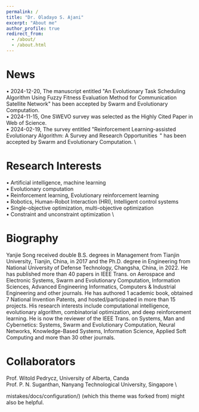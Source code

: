 ```yaml
---
permalink: /
title: "Dr. Oladayo S. Ajani"
excerpt: "About me"
author_profile: true
redirect_from: 
  - /about/
  - /about.html
---
```


News
=====
• 2024-12-20, The manuscript entitled "An Evolutionary Task Scheduling Algorithm Using Fuzzy Fitness Evaluation Method for Communication Satellite Network" has been accepted by Swarm and Evolutionary Computation. \
• 2024-11-15, One SWEVO survey was selected as the Highly Cited Paper in Web of Science. \
• 2024-02-19, The survey entitled "Reinforcement Learning-assisted Evolutionary Algorithm: A Survey and Research Opportunities  " has been accepted by Swarm and Evolutionary Computation. \


Research Interests
======
• Artificial intelligence, machine learning \
• Evolutionary computation \
• Reinforcement learning, Evolutionary reinforcement learning \
• Robotics, Human-Robot Interaction (HRI), Intelligent control systems\
• Single-objective optimization, multi-objective optimization \
• Constraint and unconstraint optimization \


Biography
======
Yanjie Song received double B.S. degrees in Management from Tianjin University, Tianjin, China, in 2017 and the Ph.D. degree in Engineering from National University of Defense Technology, Changsha, China, in 2022. He has published more than 40 papers in IEEE Trans. on Aerospace and Electronic Systems, Swarm and Evolutionary Computation, Information Sciences, Advanced Engineering Informatics, Computers & Industrial Engineering and other journals. He has authored 1 academic book, obtained 7 National Invention Patents, and hosted/participated in more than 15 projects. His research interests include computational intelligence, evolutionary algorithm, combinatorial optimization, and deep reinforcement learning. He is now the reviewer of the IEEE Trans. on Systems, Man and Cybernetics: Systems, Swarm and Evolutionary Computation, Neural Networks, Knowledge-Based Systems, Information Science, Applied Soft Computing and more than 30 other journals. 

Collaborators
======
Prof. Witold Pedrycz, University of Alberta, Canda \
Prof. P. N. Suganthan, Nanyang Technological University, Singapore \

mistakes/docs/configuration/) (which this theme was forked from) might also be helpful.
